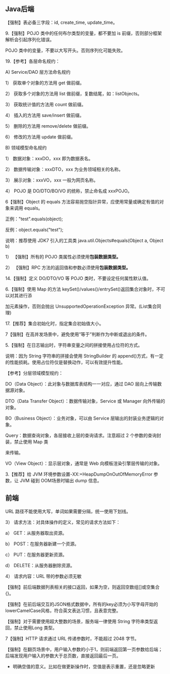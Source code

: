 ## Java后端

 【强制】表必备三字段：id, create_time, update_time。 



9.【强制】POJO 类中的任何布尔类型的变量，都不要加 is 前缀，否则部分框架解析会引起序列化错误。

POJO 类中的变量，不要以大写开头。否则序列化可能失败。



19.【参考】各层命名规约：

A) Service/DAO 层方法命名规约

1） 获取单个对象的方法用 get 做前缀。

2） 获取多个对象的方法用 list 做前缀，复数结尾，如：listObjects。

3） 获取统计值的方法用 count 做前缀。

4） 插入的方法用 save/insert 做前缀。

5） 删除的方法用 remove/delete 做前缀。

6） 修改的方法用 update 做前缀。

B) 领域模型命名规约

1） 数据对象：xxxDO，xxx 即为数据表名。

2） 数据传输对象：xxxDTO，xxx 为业务领域相关的名称。

3） 展示对象：xxxVO，xxx 一般为网页名称。

4） POJO 是 DO/DTO/BO/VO 的统称，禁止命名成 xxxPOJO。



6【强制】Object 的 equals 方法容易抛空指针异常，应使用常量或确定有值的对象来调用 equals。

正例："test".equals(object);

反例：object.equals("test");

说明：推荐使用 JDK7 引入的工具类 java.util.Objects#equals(Object a, Object b)



1） 【强制】所有的 POJO 类属性必须使用**包装数据类型。**

2） 【强制】RPC 方法的返回值和参数必须使用**包装数据类型。**



14.【强制】定义 DO/DTO/VO 等 POJO 类时，不要设定任何属性默认值。



6.【强制】使用 Map 的方法 keySet()/values()/entrySet()返回集合对象时，不可以对其进行添

加元素操作，否则会抛出 UnsupportedOperationException 异常。(List集合同理)



17.【推荐】集合初始化时，指定集合初始值大小。



7【强制】在高并发场景中，避免使用”等于”判断作为中断或退出的条件。



5.【强制】在日志输出时，字符串变量之间的拼接使用占位符的方式。

说明：因为 String 字符串的拼接会使用 StringBuilder 的 append()方式，有一定的性能损耗。使用占位符仅是替换动作，可以有效提升性能。



【参考】分层领域模型规约：

DO（Data Object）：此对象与数据库表结构一一对应，通过 DAO 层向上传输数据源对象。

DTO（Data Transfer Object）：数据传输对象，Service 或 Manager 向外传输的对象。

BO（Business Object）：业务对象，可以由 Service 层输出的封装业务逻辑的对象。

Query：数据查询对象，各层接收上层的查询请求。注意超过 2 个参数的查询封装，禁止使用 Map 类

来传输。

VO（View Object）：显示层对象，通常是 Web 向模板渲染引擎层传输的对象。



3.【推荐】给 JVM 环境参数设置-XX:+HeapDumpOnOutOfMemoryError 参数，让 JVM 碰到 OOM场景时输出 dump 信息。







## 前端

URL 路径不能使用大写，单词如果需要分隔，统一使用下划线。

3） 请求方法：对具体操作的定义，常见的请求方法如下：

a） GET：从服务器取出资源。

b） POST：在服务器新建一个资源。

c） PUT：在服务器更新资源。

d） DELETE：从服务器删除资源。

4） 请求内容：URL 带的参数必须无敏



【强制】前后端数据列表相关的接口返回，如果为空，则返回空数组[]或空集合{}。



【强制】在前后端交互的JSON格式数据中，所有的key必须为小写字母开始的lowerCamelCase风格，符合英文表达习惯，且表意完整。



【强制】对于需要使用超大整数的场景，服务端一律使用 String 字符串类型返回，禁止使用Long 类型。



7【强制】HTTP 请求通过 URL 传递参数时，不能超过 2048 字节。



【强制】在翻页场景中，用户输入参数的小于1，则前端返回第一页参数给后端；后端发现用户输入的参数大于总页数，直接返回最后一页。



- 明确空值的意义。比如在做更新操作时，空值是表示重置，还是忽略更新